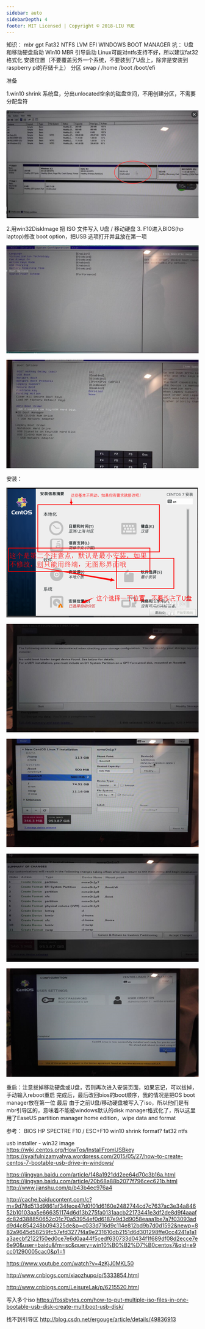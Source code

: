 ```yaml
---
sidebar: auto
sidebarDepth: 4
footer: MIT Licensed | Copyright © 2018-LIU YUE
---
```


知识：
	mbr gpt
	Fat32 NTFS
	LVM
	EFI
	WINDOWS BOOT MANAGER
坑：
U盘和移动硬盘启动
Win10 MBR 引导启动
Linux可能对ntfs支持不好，所以建议fat32格式化
安装位置（不要覆盖另外一个系统，不要装到了U盘上，除非是安装到raspberry pi的存储卡上）
分区 swap / /home /boot /boot/efi

准备

1.win10 shrink 系统盘，分出unlocated空余的磁盘空间，不用创建分区，不需要分配盘符

![](/docs/docs_image/software/linux/linux_install01.png)

2.用win32DiskImage 把 ISO 文件写入 U盘 / 移动硬盘
3. F10进入BIOS(hp laptop)修改 boot option，把USB 选项打开并且放在第一项

![](/docs/docs_image/software/linux/linux_install02.png)

![](/docs/docs_image/software/linux/linux_install03.png)

安装：


![](/docs/docs_image/software/linux/linux_install04.png)

![](/docs/docs_image/software/linux/linux_install05.png)

![](/docs/docs_image/software/linux/linux_install06.png)

![](/docs/docs_image/software/linux/linux_install07.png)

![](/docs/docs_image/software/linux/linux_install08.png)

重启：注意拔掉移动硬盘或U盘，否则再次进入安装页面，如果忘记，可以拔掉，手动输入reboot重启
完成后，最后改回bios的boot顺序，我的情况是把OS boot manager放在第一位
最后 由于之前U盘/移动硬盘被写入了iso，所以他们是有mbr引导区的，意味着不能被windows默认的disk manager格式化了，所以这里用了EaseUS partition manager home edition，wipe data and format

参考：
BIOS 
	HP SPECTRE F10 / ESC+F10
win10 shrink format? fat32 ntfs

usb installer - win32 image
https://wiki.centos.org/HowTos/InstallFromUSBkey
https://syaifulnizamyahya.wordpress.com/2015/05/27/how-to-create-centos-7-bootable-usb-drive-in-windows/


https://jingyan.baidu.com/article/148a1921dd2ee64d70c3b16a.html
https://jingyan.baidu.com/article/20b68a88b2077f796cec621b.html
http://www.jianshu.com/p/b43b4ec976a4

http://cache.baiducontent.com/c?m=9d78d513d9861af34fece47d0f01d6160e2482744cd7c7637ac3e34a84652b10103aa5e666351174d6d13b275fa0131aacb22173441e3df2de8d9f4aaafdc82d388850652c01c70a53954ef0d6187e9d3d9058eaaa1be7a7f03093add9d4c854248b094325de&p=c033d716d9c114e812bd9b7d0d1592&newp=882a9645d58259fc57efd3277f4a9e231610db2151d6d301298ffe0cc4241a1a1a3aecbf2122150ed0ce7e6d0aa44f5cedf630733d0434f1f689df08d2ecce7e6e90&user=baidu&fm=sc&query=win10%B0%B2%D7%B0centos7&qid=e9cc01290005cac0&p1=1

https://www.youtube.com/watch?v=4zKjJ0MKL50

http://www.cnblogs.com/xiaozhupo/p/5333854.html

http://www.cnblogs.com/LeisureLak/p/6215520.html


写入多个iso
https://fossbytes.com/how-to-put-multiple-iso-files-in-one-bootable-usb-disk-create-multiboot-usb-disk/

找不到引导区
http://blog.csdn.net/ergouge/article/details/49836913
